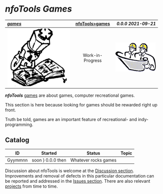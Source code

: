 <!-- index.md 0.0.0                 UTF-8                          2021-09-21
     ----1----|----2----|----3----|----4----|----5----|----6----|----7----|--*

                          NFOTOOLS GAMES NOTES
     -->

# ***nfoTools** Games*

| ***[games](.)*** | [nfoTools](../)[>games](.) | ***0.0.0 2021-09-21*** |
| :--                |       :-:          | --: |
| ![games](../images/F56xx02-ChessPlayer-logo.png) | Work-in-Progress | ![Hard Hat Area](../images/hardhat-logo.gif) |

***nfoTools*** [games](.) are about games, computer recreational games.

This section is here because looking for games should be rewarded right up
front.

Truth be told, games are an important feature of recreational- and
indy-programming.


## Catalog

| **ID** | **Started** | **Status** | **Topic** |
|   :-:   |   :-:   |  :-:   |  ---  |
| Gyymmnn | soon } 0.0.0 then | Whatever rocks games |

Discussion about nfoTools is welcome at the
[Discussion section](https://github.com/orcmid/nfoTools/discussions).
Improvements and removal of defects in this particular documentation can be
reported and addressed in the
[Issues section](https://github.com/orcmid/nfoTools/issues).  There are also
relevant [projects](https://github.com/orcmid/nfoTools/projects) from time to
time.

<!-- ----1----|----2----|----3----|----4----|----5----|----6----|----7----|--*

     0.0.0 2021-09-21T15:55Z Placehoder Chess King, Hardhat Images and empty
           Catalog

               *** end of docs/games/index.md ***
     -->
